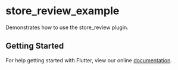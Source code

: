 # store_review_example

Demonstrates how to use the store_review plugin.

## Getting Started

For help getting started with Flutter, view our online
[documentation](https://flutter.io/).
